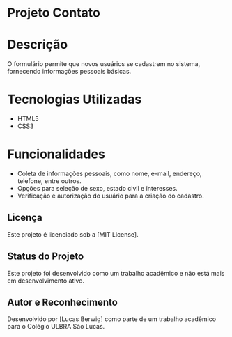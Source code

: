 # Projeto Contato

# Descrição
O formulário permite que novos usuários se cadastrem no sistema, fornecendo informações pessoais básicas.

# Tecnologias Utilizadas
- HTML5
- CSS3

# Funcionalidades
- Coleta de informações pessoais, como nome, e-mail, endereço, telefone, entre outros.
- Opções para seleção de sexo, estado civil e interesses.
- Verificação e autorização do usuário para a criação do cadastro.

## Licença
Este projeto é licenciado sob a [MIT License].

## Status do Projeto

Este projeto foi desenvolvido como um trabalho acadêmico e não está mais em desenvolvimento ativo.

## Autor e Reconhecimento

Desenvolvido por [Lucas Berwig] como parte de um trabalho acadêmico para o Colégio ULBRA São Lucas.
